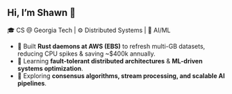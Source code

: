 ## Hi, I’m Shawn 👋  

🎓 CS @ Georgia Tech | ⚙️ Distributed Systems | 🤖 AI/ML  

- 🔧 Built **Rust daemons at AWS (EBS)** to refresh multi-GB datasets, reducing CPU spikes & saving ~$400k annually.  
- 🌱 Learning **fault-tolerant distributed architectures** & **ML-driven systems optimization**.  
- 🚀 Exploring **consensus algorithms, stream processing, and scalable AI pipelines**.  

<!--
**shawncshen/shawncshen** is a ✨ _special_ ✨ repository because its `README.md` (this file) appears on your GitHub profile.

Here are some ideas to get you started:

- 🔭 I’m currently working on ...
- 🌱 I’m currently learning ...
- 👯 I’m looking to collaborate on ...
- 🤔 I’m looking for help with ...
- 💬 Ask me about ...
- 📫 How to reach me: ...
- 😄 Pronouns: ...
- ⚡ Fun fact: ...
-->
